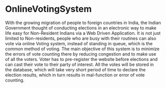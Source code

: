 # OnlineVotingSystem
With the growing migration of people to foreign countries in India, the Indian Government thought of conducting elections in an electronic way to make life easy for Non-Resident Indians via a Web Driven Application. It is not just limited to Non-residents, people who are busy with their routines can also vote via online Voting system, instead of standing in queue, which is the common method of voting. The main objective of this system is to minimize the errors of vote counting there by reducing congestion and to make use of all the voters. Voter has to pre-register the website before elections and can cast their vote to their party of interest. All the votes will be stored in the database, which will take very short period of time to declare the election results, which in turn results in mal-function or error of vote counting.
